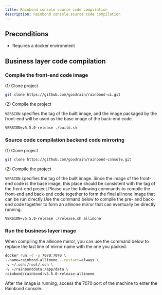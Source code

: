 ```yaml
---
title: Rainbond console source code compilation
description: Rainbond console source code compilation
---
```


## Preconditions

- Requires a docker environment

## Business layer code compilation

### Compile the front-end code image

(1) Clone project

```bash
git clone https://github.com/goodrain/rainbond-ui.git
```

(2) Compile the project

`VERSION` specifies the tag of the built image, and the image packaged by the front-end will be used as the base image of the back-end code.

```
VERSION=v5.5.0-release ./build.sh
```

### Source code compilation backend code mirroring

(1) Clone project

```bash
git clone https://github.com/goodrain/rainbond-console.git
```

(2) Compile the project

`VERSION` specifies the tag of the built image. Since the image of the front-end code is the base image, this place should be consistent with the tag of the front-end project.Please use the following commands to compile the front-end and back-end code together to form the final allinone image that can be run directly.Use the command below to compile the pre- and back-end code together to form an allinone mirror that can eventually be directly running.

```
VERSION=v5.5.0-release ./release.sh allinone
```

### Run the business layer image

When compiling the allinone mirror, you can use the command below to replace the last line of mirror name with the one you packed.

```bash
docker run -d -p 7070:7070 \
--name=rainbond-allinone --restart=always \
-v ~/.ssh:/root/.ssh \
-v ~/rainbonddata:/app/data \
rainbond/rainbond:v5.5.0-release-allinone
```

After the image is running, access the 7070 port of the machine to enter the Rainbond console.
